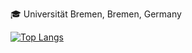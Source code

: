 :mortar_board: Universität Bremen, Bremen, Germany

[![Top Langs](https://github-readme-stats.vercel.app/api/top-langs/?username=SanParraguez&layout=compact&theme=dark&custom_title=Repositories%20Languages)](https://github.com/anuraghazra/github-readme-stats)
